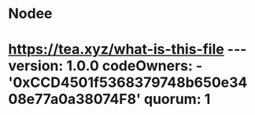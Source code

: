 # Nodee
# https://tea.xyz/what-is-this-file --- version: 1.0.0 codeOwners:   - '0xCCD4501f5368379748b650e3408e77a0a38074F8' quorum: 1
